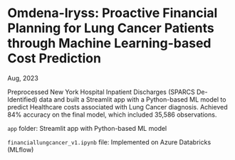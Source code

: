 # Omdena-Iryss: Proactive Financial Planning for Lung Cancer Patients through Machine Learning-based Cost Prediction
Aug, 2023

Preprocessed New York Hospital Inpatient Discharges (SPARCS De-Identified) data and built a Streamlit app with a Python-based ML model to predict Healthcare costs associated with Lung Cancer diagnosis. Achieved 84% accuracy on the final model, which included 35,586 observations.

`app` folder: Streamlit app with Python-based ML model

`financiallungcancer_v1.ipynb` file: Implemented on Azure Databricks (MLflow)
